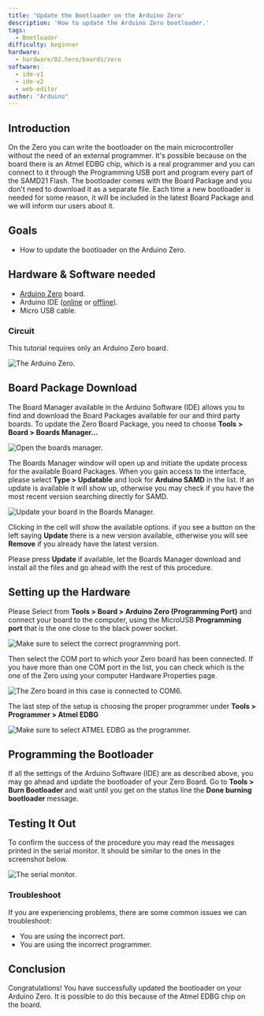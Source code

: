 ```yaml
---
title: 'Update the Bootloader on the Arduino Zero'
description: 'How to update the Arduino Zero bootloader.'
tags: 
  - Bootloader 
difficulty: beginner
hardware:
  - hardware/02.hero/boards/zero
software:
  - ide-v1
  - ide-v2
  - web-editor
author: "Arduino"
---
```

## Introduction
On the Zero you can write the bootloader on the main microcontroller without the need of an external programmer. It's possible because on the board there is an Atmel EDBG chip, which is a real programmer and you can connect to it through the Programming USB port and program every part of the SAMD21 Flash. The bootloader comes with the Board Package and you don't need to download it as a separate file. Each time a new bootloader is needed for some reason, it will be included in the latest Board Package and we will inform our users about it.

## Goals


- How to update the bootloader on the Arduino Zero.
  

 ## Hardware & Software needed

- [Arduino Zero](https://store.arduino.cc/arduino-zero) board.
- Arduino IDE ([online](https://create.arduino.cc/) or [offline](https://www.arduino.cc/en/main/software)).
- Micro USB cable.

### Circuit

This tutorial requires only an Arduino Zero board.
 
 ![The Arduino Zero.](assets/zero.png)

## Board Package Download

The Board Manager available in the Arduino Software (IDE) allows you to find and download the Board Packages available for our and third party boards. To update the Zero Board Package, you need to choose **Tools > Board > Boards Manager...**

![Open the boards manager.](assets/SAMD*UPD*BoardMan.png)

The Boards Manager window will open up and initiate the update process for the available Board Packages. When you gain access to the interface, please select **Type > Updatable** and look for **Arduino SAMD** in the list. If an update is available it will show up, otherwise you may check if you have the most recent version searching directly for SAMD.

![Update your board in the Boards Manager.](assets/Samd*166*BoardMGR.png)

Clicking in the cell will show the available options. if you see a button on the left saying **Update** there is a new version available, otherwise you will see **Remove** if you already have the latest version.

Please press **Update** if available, let the Boards Manager download and install all the files and go ahead with the rest of this procedure.

## Setting up the Hardware

Please Select from **Tools > Board > Arduino Zero (Programming Port)** and connect your board to the computer, using the MicroUSB **Programming port** that is the one close to the black power socket.

![Make sure to select the correct programming port.](assets/SAMD*UPD*Boot_1.png)

Then select the COM port to which your Zero board has been connected. If you have more than one COM port in the list, you can check which is the one of the Zero using your computer Hardware Properties page.

![The Zero board in this case is connected to COM6.](assets/SAMD*Upd*Devices.png)

The last step of the setup is choosing the proper programmer under **Tools > Programmer > Atmel EDBG**

![Make sure to select ATMEL EDBG as the programmer.](assets/SAMD*Upd*Programmer.png)

## Programming the Bootloader

If all the settings of the Arduino Software (IDE) are as described above, you may go ahead and update the bootloader of your Zero Board. Go to **Tools > Burn Bootloader** and wait until you get on the status line the **Done burning bootloader** message. 

## Testing It Out

To confirm the success of the procedure you may read the messages printed in the serial monitor. It should be similar to the ones in the screenshot below.

![The serial monitor.](assets/SAMD*Upd*Done.png)

### Troubleshoot

If you are experiencing problems, there are some common issues we can troubleshoot:

- You are using the incorrect port.
- You are using the incorrect programmer.


## Conclusion

Congratulations! You have successfully updated the bootloader on your Arduino Zero. It is possible to do this because of the  Atmel EDBG chip on the board.

